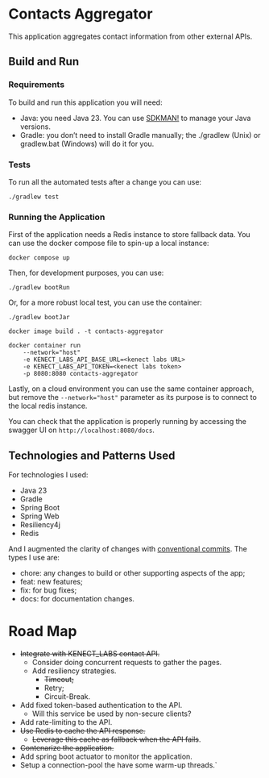 # Contacts Aggregator

This application aggregates contact information from other external APIs.

## Build and Run

### Requirements

To build and run this application you will need:
- Java: you need Java 23. You can use [SDKMAN!](https://sdkman.io/) to manage your Java versions.
- Gradle: you don’t need to install Gradle manually; the ./gradlew (Unix) or gradlew.bat (Windows) 
  will do it for you.

### Tests

To run all the automated tests after a change you can use:
```shell
./gradlew test
```

### Running the Application

First of the application needs a Redis instance to store fallback data. You can use the docker 
compose file to spin-up a local instance:

```shell
docker compose up
```

Then, for development purposes, you can use:
```shell
./gradlew bootRun
```

Or, for a more robust local test, you can use the container:

```shell
./gradlew bootJar
```

```shell
docker image build . -t contacts-aggregator
```

```shell
docker container run 
    --network="host" 
    -e KENECT_LABS_API_BASE_URL=<kenect labs URL>
    -e KENECT_LABS_API_TOKEN=<kenect labs token>
    -p 8080:8080 contacts-aggregator
```

Lastly, on a cloud environment you can use the same container approach, but remove the 
`--network="host"` parameter as its purpose is to connect to the local redis instance.

You can check that the application is properly running by accessing the swagger UI on 
`http://localhost:8080/docs`.

## Technologies and Patterns Used

For technologies I used:
- Java 23
- Gradle
- Spring Boot
- Spring Web
- Resiliency4j
- Redis

And I augmented the clarity of changes with [conventional commits](https://www.conventionalcommits.org/en/v1.0.0/). The types I use are:
- chore: any changes to build or other supporting aspects of the app;
- feat: new features;
- fix: for bug fixes;
- docs: for documentation changes.

# Road Map 

- ~~Integrate with KENECT_LABS contact API.~~
  - Consider doing concurrent requests to gather the pages.
  - Add resiliency strategies.
    - ~~Timeout;~~
    - Retry;
    - Circuit-Break.
- Add fixed token-based authentication to the API.
  - Will this service be used by non-secure clients?
- Add rate-limiting to the API.
- ~~Use Redis to cache the API response.~~
  - ~~Leverage this cache as fallback when the API fails~~.
- ~~Contenarize the application.~~
- Add spring boot actuator to monitor the application.
- Setup a connection-pool the have some warm-up threads.`